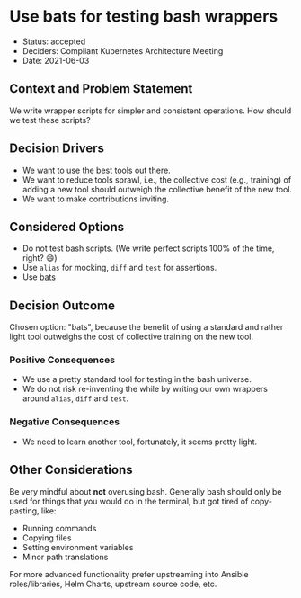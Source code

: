 # Use bats for testing bash wrappers

* Status: accepted
* Deciders: Compliant Kubernetes Architecture Meeting
* Date: 2021-06-03

## Context and Problem Statement

We write wrapper scripts for simpler and consistent operations.
How should we test these scripts?

## Decision Drivers

* We want to use the best tools out there.
* We want to reduce tools sprawl, i.e., the collective cost (e.g., training) of adding a new tool should outweigh the collective benefit of the new tool.
* We want to make contributions inviting.

## Considered Options

* Do not test bash scripts. (We write perfect scripts 100% of the time, right? :smile:)
* Use `alias` for mocking, `diff` and `test` for assertions.
* Use [bats](https://github.com/bats-core/bats-core)

## Decision Outcome

Chosen option: "bats", because the benefit of using a standard and rather light tool outweighs the cost of collective training on the new tool.

### Positive Consequences

* We use a pretty standard tool for testing in the bash universe.
* We do not risk re-inventing the while by writing our own wrappers around `alias`, `diff` and `test`.

### Negative Consequences

* We need to learn another tool, fortunately, it seems pretty light.

## Other Considerations

Be very mindful about **not** overusing bash. Generally bash should only be used for things that you would do in the terminal, but got tired of copy-pasting, like:

* Running commands
* Copying files
* Setting environment variables
* Minor path translations

For more advanced functionality prefer upstreaming into Ansible roles/libraries, Helm Charts, upstream source code, etc.
